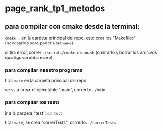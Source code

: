 # page_rank_tp1_metodos

## para compilar con cmake desde la terminal:

`cmake .` en la carpeta principal del repo. esto crea los "Makefiles" (necesarios para poder usar `make`)

si tira error, correr `./scripts/cmake_clean.sh` (o mirarlo y borrar los archivos que figuran ahí a mano)

### para compilar nuestro programa

tirar `make` en la carpeta principal del repo

se va a crear el ejecutable "main", correrlo: `./main`

### para compilar los tests

ir a la carpeta "test": `cd test`

tirar `make`, se crea "correrTests", correrlo: `./correrTests`

